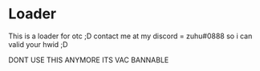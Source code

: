 # Loader
 This is a loader for otc ;D 
 contact me at my discord = zuhu#0888 so i can valid your hwid ;D 



DONT USE THIS ANYMORE ITS VAC BANNABLE
